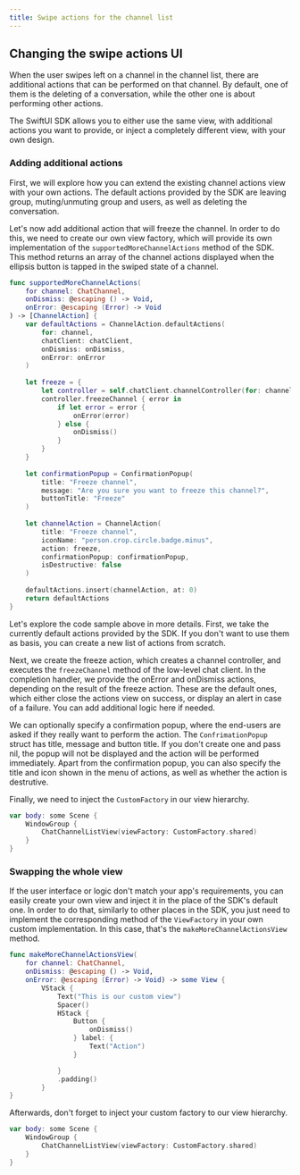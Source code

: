 ```yaml
---
title: Swipe actions for the channel list
---
```


## Changing the swipe actions UI

When the user swipes left on a channel in the channel list, there are additional actions that can be performed on that channel. By default, one of them is the deleting of a conversation, while the other one is about performing other actions.

The SwiftUI SDK allows you to either use the same view, with additional actions you want to provide, or inject a completely different view, with your own design.

### Adding additional actions

First, we will explore how you can extend the existing channel actions view with your own actions. The default actions provided by the SDK are leaving group, muting/unmuting group and users, as well as deleting the conversation. 

Let's now add additional action that will freeze the channel. In order to do this, we need to create our own view factory, which will provide its own implementation of the `supportedMoreChannelActions` method of the SDK. This method returns an array of the channel actions displayed when the ellipsis button is tapped in the swiped state of a channel.

```swift
func supportedMoreChannelActions(
    for channel: ChatChannel,
    onDismiss: @escaping () -> Void,
    onError: @escaping (Error) -> Void
) -> [ChannelAction] {
    var defaultActions = ChannelAction.defaultActions(
        for: channel,
        chatClient: chatClient,
        onDismiss: onDismiss,
        onError: onError
    )
    
    let freeze = {
        let controller = self.chatClient.channelController(for: channel.cid)
        controller.freezeChannel { error in
            if let error = error {
                onError(error)
            } else {
                onDismiss()
            }
        }
    }
    
    let confirmationPopup = ConfirmationPopup(
        title: "Freeze channel",
        message: "Are you sure you want to freeze this channel?",
        buttonTitle: "Freeze"
    )
    
    let channelAction = ChannelAction(
        title: "Freeze channel",
        iconName: "person.crop.circle.badge.minus",
        action: freeze,
        confirmationPopup: confirmationPopup,
        isDestructive: false
    )
    
    defaultActions.insert(channelAction, at: 0)
    return defaultActions
}

```

Let's explore the code sample above in more details. First, we take the currently default actions provided by the SDK. If you don't want to use them as basis, you can create a new list of actions from scratch. 

Next, we create the freeze action, which creates a channel controller, and executes the `freezeChannel` method of the low-level chat client. In the completion handler, we provide the onError and onDismiss actions, depending on the result of the freeze action. These are the default ones, which either close the actions view on success, or display an alert in case of a failure. You can add additional logic here if needed.  

We can optionally specify a confirmation popup, where the end-users are asked if they really want to perform the action. The `ConfrimationPopup` struct has title, message and button title. If you don't create one and pass nil, the popup will not be displayed and the action will be performed immediately. Apart from the confirmation popup, you can also specify the title and icon shown in the menu of actions, as well as whether the action is destrutive.

Finally, we need to inject the `CustomFactory` in our view hierarchy.

```swift
var body: some Scene {
    WindowGroup {
        ChatChannelListView(viewFactory: CustomFactory.shared)
    }
}
```

### Swapping the whole view

If the user interface or logic don't match your app's requirements, you can easily create your own view and inject it in the place of the SDK's default one. In order to do that, similarly to other places in the SDK, you just need to implement the corresponding method of the `ViewFactory` in your own custom implementation. In this case, that's the `makeMoreChannelActionsView` method.

```swift
func makeMoreChannelActionsView(
    for channel: ChatChannel,
    onDismiss: @escaping () -> Void,
    onError: @escaping (Error) -> Void) -> some View {
        VStack {
            Text("This is our custom view")
            Spacer()
            HStack {
                Button {
                    onDismiss()
                } label: {
                    Text("Action")
                }

            }
            .padding()
        }
}
```

Afterwards, don't forget to inject your custom factory to our view hierarchy.

```swift
var body: some Scene {
    WindowGroup {
        ChatChannelListView(viewFactory: CustomFactory.shared)
    }
}
```